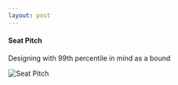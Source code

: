 ```yaml
---
layout: post
---
```


#### Seat Pitch

Designing with 99th percentile in mind as a bound

![Seat Pitch](https://cdn.rawgit.com/Ryan-Sheehan/plane-seats-design/703209c0/images/knee-distance.png)